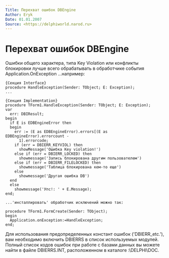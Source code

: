 ```yaml
---
Title: Перехват ошибок DBEngine
Author: Eryk
Date: 01.01.2007
Source: <https://delphiworld.narod.ru>
---
```



Перехват ошибок DBEngine
========================

Ошибки общего характера, типа Key Violation или конфликты блокировки
лучше всего обрабатывать в обработчике события Application.OnException
...например:

    {Секция Interface}
    procedure HandleException(Sender: TObject; E: Exception);
    ...
     
    {Секция Implementation}
    procedure TForm1.HandleException(Sender: TObject; E: Exception);
    var
      err: DBIResult;
    begin
      if E is EDBEngineError then
      begin
        err := (E as EDBEngineError).errors[(E as EDBEngineError).errorcount -
          1].errorcode;
        if (err = DBIERR_KEYVIOL) then
          showMessage('Ошибка Key violation!')
        else if (err = DBIERR_LOCKED) then
          showmessage('Запись блокирована другим пользователем')
        else if (err = DBIERR_FILELOCKED) then
          showmessage('Таблица блокирована кем-то еще')
        else
          showmessage('Другая ошибка DB')
      end
      else
        showmessage('Упс!: ' + E.Message);
    end;
     
    ...'инсталлировать' обработчик исключений можно так:
     
    procedure TForm1.FormCreate(Sender: TObject);
    begin
      Application.onException:=HandleException;
    end;

Для использования предопределенных констант ошибок (\'DBIERR\_etc.\'),
вам необходимо включить DBIERRS в список используемых модулей. Полный
список кодов ошибок при работе с базами данных вы можете найти в файле
DBIERRS.INT, расположенном в каталоге :\\DELPHI\\DOC.

